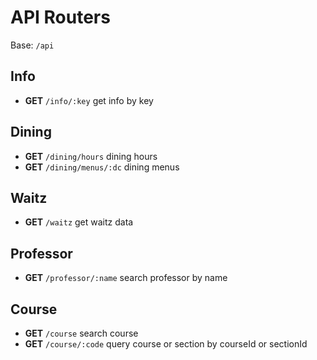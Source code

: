 # API Routers

Base: `/api`

## Info

- **GET** `/info/:key` get info by key

## Dining

- **GET** `/dining/hours` dining hours
- **GET** `/dining/menus/:dc` dining menus

## Waitz

- **GET** `/waitz` get waitz data

## Professor

- **GET** `/professor/:name` search professor by name

## Course

- **GET** `/course` search course
- **GET** `/course/:code` query course or section by courseId or sectionId